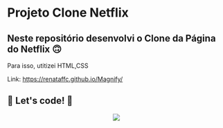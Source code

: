 # Projeto Clone Netflix

## Neste repositório desenvolvi o Clone da Página do Netflix 🙃


Para isso, utitizei HTML,CSS 

Link:  https://renataffc.github.io/Magnify/

## 🚀 Let's code! 🚀

<div align="center">
<img src="https://user-images.githubusercontent.com/97262523/226696163-249d03ad-ef2b-4c12-a40b-3a590c9542f8.png">
</div>

